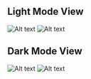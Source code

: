 ## Light Mode View

![Alt text](mobile-view-image/light-1.png) ![Alt text](mobile-view-image/light-2.png)

## Dark Mode View

![Alt text](mobile-view-image/dark-1.png) ![Alt text](mobile-view-image/dark-2.png)
